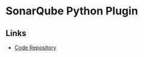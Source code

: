 # SonarQube Python Plugin

## Links

- [Code Repository](https://github.com/SonarSource/sonar-python)

